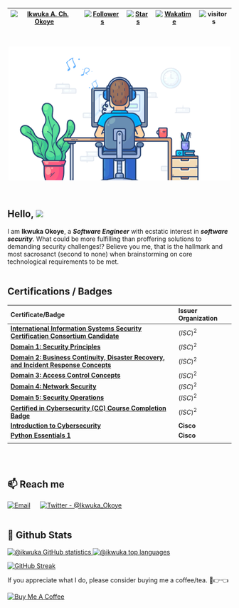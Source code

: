 | [![Ikwuka A. Ch. Okoye](https://img.shields.io/badge/SSE-IKWUKA%20A.%20CH.%20OKOYE-blue)](#) | [![Followers](https://img.shields.io/github/followers/ikwuka)](#) | [![Stars](https://img.shields.io/github/stars/ikwuka?label=Profile%20Stars&logo=Profile%20stars&logoColor=b)](#) | [![Wakatime](https://wakatime.com/badge/user/33aa22b6-1751-45ce-b283-99f6c1beccb8.svg)](https://wakatime.com/@ikwuka) | ![visitors](https://visitor-badge.glitch.me/badge?page_id=ikwuka.ikwuka&left) |
--| --| --| --| --|
<br>

<p align="center">
    <img
        src="./banner/software_engineer.gif"
        alt="Software Security Engineer"
    />
</p><br>

## Hello, ![](https://user-images.githubusercontent.com/18350557/176309783-0785949b-9127-417c-8b55-ab5a4333674e.gif)

I am **Ikwuka Okoye**, a ***Software Engineer*** with ecstatic interest in ***software security***. What could be more fulfilling than proffering solutions to demanding security challenges!? Believe you me, that is the hallmark and most sacrosanct (second to none) when brainstorming on core technological requirements to be met.<br><br>

## Certifications / Badges

| Certificate/Badge | Issuer Organization |
| :--                 | :--                 |
|**[International Information Systems Security Certification Consortium Candidate](https://www.credly.com/badges/a98dff18-778e-4f8d-8e64-c74d23b6178b/public_url)**|$(ISC)^2$|
|**[Domain 1: Security Principles](https://www.dropbox.com/s/u1z2ieiop6ef0ua/security_principles.pdf?dl=0)**|$(ISC)^2$|
|**[Domain 2: Business Continuity, Disaster Recovery, and Incident Response Concepts](https://www.dropbox.com/s/bdzwc2z52r9ucgx/business_continuity_disaster_recovery_and_incident_response_concepts.pdf?dl=0)**|$(ISC)^2$|
|**[Domain 3: Access Control Concepts](https://www.dropbox.com/s/lxb1ehjh3ad4xo0/access_control_concepts.pdf?dl=0)**|$(ISC)^2$|
|**[Domain 4: Network Security](https://www.dropbox.com/s/90zd8fxa5qk4cud/network_security.pdf?dl=0)**|$(ISC)^2$|
|**[Domain 5: Security Operations](https://www.dropbox.com/s/73hhda97otgjyw6/security_operations.pdf?dl=0)**|$(ISC)^2$|
|**[Certified in Cybersecurity (CC) Course Completion Badge](https://www.dropbox.com/s/xigny651wk3x37u/certified_in_cybersecurity_course_completion.pdf?dl=0)**|$(ISC)^2$|
|**[Introduction to Cybersecurity](https://www.credly.com/badges/6ef2b312-217d-4653-b307-eb4d480d04f3/public_url)**|**Cisco**|
|**[Python Essentials 1](https://www.credly.com/badges/7141539a-8c26-49b4-8c1e-3a948022096c/public_url)**|**Cisco**|
|                     |                     |

<br><br>

## 📫 Reach me

[![Email](https://img.shields.io/badge/Gmail-D14836?style=for-the-badge&logo=gmail&logoColor=white)](mailto:ikwukao@proton.me.com) &emsp;
[![Twitter - @Ikwuka_Okoye](https://img.shields.io/badge/Twitter-1DA1F2?style=for-the-badge&logo=twitter&logoColor=white)](https://twitter.com/Ikwuka_Okoye)&emsp;<br><br>

## 🌈 Github Stats

<p>
    <a href="https://github.com/ikwuka/github-readme-stats">
        <img
            src="https://github-readme-stats.vercel.app/api?username=ikwuka&count_private=true&show_icons=true&theme=radical"
            alt="@ikwuka GitHub statistics"
        />
    </a>
    <a href="https://github.com/ikwuka/github-readme-stats">
    <img
        src="https://github-readme-stats.vercel.app/api/top-langs/?username=ikwuka&layout=compact&theme=radical"
        alt="@ikwuka top languages"
    />
    </a>
</p>

[![GitHub Streak](https://streak-stats.demolab.com/?user=ikwuka&theme=radical)](https://git.io/streak-stats)<br>

If you appreciate what I do, please consider buying me a coffee/tea. 🥺👉👈

<a href="https://www.buymeacoffee.com/ikwukao2" target="_blank">
    <img
        src="https://cdn.buymeacoffee.com/buttons/v2/default-red.png"
        alt="Buy Me A Coffee"
        width="150"
    />
</a>
